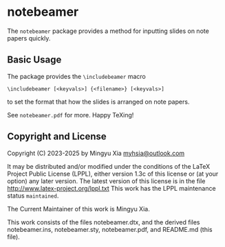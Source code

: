 # notebeamer

The `notebeamer` package provides a method for inputting slides on note
papers quickly.

Basic Usage
-----------

The package provides the `\includebeamer` macro

    \includebeamer [<keyvals>] {<filename>} [<keyvals>]

to set the format that how the slides is arranged on note papers.

See `notebeamer.pdf` for more. Happy TeXing!

Copyright and License
---------------------

  Copyright (C) 2023-2025 by Mingyu Xia <myhsia@outlook.com>

  It may be distributed and/or modified under the conditions of the
  LaTeX Project Public License (LPPL), either version 1.3c of this
  license or (at your option) any later version. The latest version
  of this license is in the file
      http://www.latex-project.org/lppl.txt
  This work has the LPPL maintenance status `maintained`.

  The Current Maintainer of this work is Mingyu Xia.

  This work consists of the files notebeamer.dtx,
            and the derived files notebeamer.ins,
                                  notebeamer.sty,
                                  notebeamer.pdf,
                              and README.md (this file).
